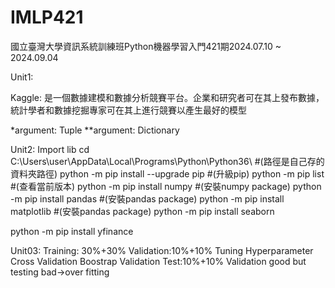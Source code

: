 # IMLP421
國立臺灣大學資訊系統訓練班Python機器學習入門421期2024.07.10 ~ 2024.09.04

Unit1:

Kaggle:
是一個數據建模和數據分析競賽平台。企業和研究者可在其上發布數據，統計學者和數據挖掘專家可在其上進行競賽以產生最好的模型

*argument: Tuple
**argument: Dictionary

Unit2:
Import lib
cd C:\Users\user\AppData\Local\Programs\Python\Python36\ #(路徑是自己存的資料夾路徑)
python -m pip install --upgrade pip #(升級pip)
python -m pip list #(查看當前版本)
python -m pip install numpy #(安裝numpy package)
python -m pip install pandas #(安裝pandas package)
python -m pip install matplotlib #(安裝pandas package)
python -m pip install seaborn

python -m pip install yfinance

Unit03:
Training: 30%+30%
Validation:10%+10%
  Tuning Hyperparameter 
  Cross Validation
  Boostrap Validation
Test:10%+10%
  Validation good but testing bad->over fitting

